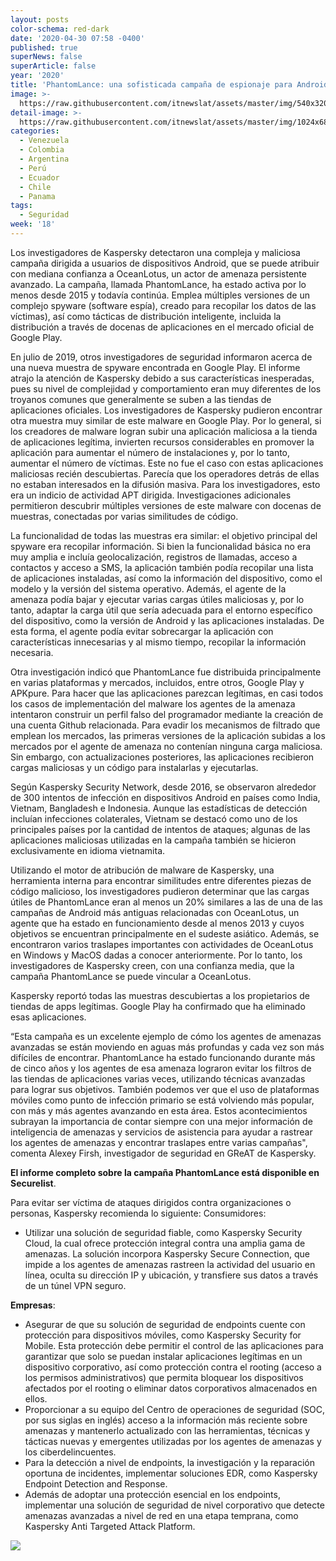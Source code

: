 ```yaml
---
layout: posts
color-schema: red-dark
date: '2020-04-30 07:58 -0400'
published: true
superNews: false
superArticle: false
year: '2020'
title: 'PhantomLance: una sofisticada campaña de espionaje para Android'
image: >-
  https://raw.githubusercontent.com/itnewslat/assets/master/img/540x320/Espionaje-p.jpg
detail-image: >-
  https://raw.githubusercontent.com/itnewslat/assets/master/img/1024x680/Espionaje-g.jpg
categories:
  - Venezuela
  - Colombia
  - Argentina
  - Perú
  - Ecuador
  - Chile
  - Panama
tags:
  - Seguridad
week: '18'
---
```

Los investigadores de Kaspersky detectaron una compleja y maliciosa campaña dirigida a usuarios de dispositivos Android, que se puede atribuir con mediana confianza a OceanLotus, un actor de amenaza persistente avanzado. La campaña, llamada PhantomLance, ha estado activa por lo menos desde 2015 y todavía continúa. Emplea múltiples versiones de un complejo spyware (software espía), creado para recopilar los datos de las víctimas), así como tácticas de distribución inteligente, incluida la distribución a través de docenas de aplicaciones en el mercado oficial de Google Play.

En julio de 2019, otros investigadores de seguridad informaron acerca de una nueva muestra de spyware encontrada en Google Play. El informe atrajo la atención de Kaspersky debido a sus características inesperadas, pues su nivel de complejidad y comportamiento eran muy diferentes de los troyanos comunes que generalmente se suben a las tiendas de aplicaciones oficiales. Los investigadores de Kaspersky pudieron encontrar otra muestra muy similar de este malware en Google Play. Por lo general, si los creadores de malware logran subir una aplicación maliciosa a la tienda de aplicaciones legítima, invierten recursos considerables en promover la aplicación para aumentar el número de instalaciones y, por lo tanto, aumentar el número de víctimas. Este no fue el caso con estas aplicaciones maliciosas recién descubiertas. Parecía que los operadores detrás de ellas no estaban interesados en la difusión masiva. Para los investigadores, esto era un indicio de actividad APT dirigida. Investigaciones adicionales permitieron descubrir múltiples versiones de este malware con docenas de muestras, conectadas por varias similitudes de código.

La funcionalidad de todas las muestras era similar: el objetivo principal del spyware era recopilar información. Si bien la funcionalidad básica no era muy amplia e incluía geolocalización, registros de llamadas, acceso a contactos y acceso a SMS, la aplicación también podía recopilar una lista de aplicaciones instaladas, así como la información del dispositivo, como el modelo y la versión del sistema operativo. Además, el agente de la amenaza podía bajar y ejecutar varias cargas útiles maliciosas y, por lo tanto, adaptar la carga útil que sería adecuada para el entorno específico del dispositivo, como la versión de Android y las aplicaciones instaladas. De esta forma, el agente podía evitar sobrecargar la aplicación con características innecesarias y al mismo tiempo, recopilar la información necesaria.

Otra investigación indicó que PhantomLance fue distribuida principalmente en varias plataformas y mercados, incluidos, entre otros, Google Play y APKpure. Para hacer que las aplicaciones parezcan legítimas, en casi todos los casos de implementación del malware los agentes de la amenaza intentaron construir un perfil falso del programador mediante la creación de una cuenta Github relacionada. Para evadir los mecanismos de filtrado que emplean los mercados, las primeras versiones de la aplicación subidas a los mercados por el agente de amenaza no contenían ninguna carga maliciosa. Sin embargo, con actualizaciones posteriores, las aplicaciones recibieron cargas maliciosas y un código para instalarlas y ejecutarlas.

Según Kaspersky Security Network, desde 2016, se observaron alrededor de 300 intentos de infección en dispositivos Android en países como India, Vietnam, Bangladesh e Indonesia. Aunque las estadísticas de detección incluían infecciones colaterales, Vietnam se destacó como uno de los principales países por la cantidad de intentos de ataques; algunas de las aplicaciones maliciosas utilizadas en la campaña también se hicieron exclusivamente en idioma vietnamita.

Utilizando el motor de atribución de malware de Kaspersky, una herramienta interna para encontrar similitudes entre diferentes piezas de código malicioso, los investigadores pudieron determinar que las cargas útiles de PhantomLance eran al menos un 20% similares a las de una de las campañas de Android más antiguas relacionadas con OceanLotus, un agente que ha estado en funcionamiento desde al menos 2013 y cuyos objetivos se encuentran principalmente en el sudeste asiático. Además, se encontraron varios traslapes importantes con actividades de OceanLotus en Windows y MacOS dadas a conocer anteriormente. Por lo tanto, los investigadores de Kaspersky creen, con una confianza media, que la campaña PhantomLance se puede vincular a OceanLotus.

Kaspersky reportó todas las muestras descubiertas a los propietarios de tiendas de apps legítimas. Google Play ha confirmado que ha eliminado esas aplicaciones.

“Esta campaña es un excelente ejemplo de cómo los agentes de amenazas avanzadas se están moviendo en aguas más profundas y cada vez son más difíciles de encontrar. PhantomLance ha estado funcionando durante más de cinco años y los agentes de esa amenaza lograron evitar los filtros de las tiendas de aplicaciones varias veces, utilizando técnicas avanzadas para lograr sus objetivos. También podemos ver que el uso de plataformas móviles como punto de infección primario se está volviendo más popular, con más y más agentes avanzando en esta área. Estos acontecimientos subrayan la importancia de contar siempre con una mejor información de inteligencia de amenazas y servicios de asistencia para ayudar a rastrear los agentes de amenazas y encontrar traslapes entre varias campañas", comenta Alexey Firsh, investigador de seguridad en GReAT de Kaspersky.

**El informe completo sobre la campaña PhantomLance está disponible en Securelist**.

Para evitar ser víctima de ataques dirigidos contra organizaciones o personas, Kaspersky recomienda lo siguiente:
Consumidores:
- Utilizar una solución de seguridad fiable, como Kaspersky Security Cloud, la cual ofrece protección integral contra una amplia gama de amenazas. La solución incorpora Kaspersky Secure Connection, que impide a los agentes de amenazas rastreen la actividad del usuario en línea, oculta su dirección IP y ubicación, y transfiere sus datos a través de un túnel VPN seguro.
 
**Empresas**:
 
- Asegurar de que su solución de seguridad de endpoints cuente con protección para dispositivos móviles, como Kaspersky Security for Mobile. Esta protección debe permitir el control de las aplicaciones para garantizar que solo se puedan instalar aplicaciones legítimas en un dispositivo corporativo, así como protección contra el rooting (acceso a los permisos administrativos) que permita bloquear los dispositivos afectados por el rooting o eliminar datos corporativos almacenados en ellos.
- Proporcionar a su equipo del Centro de operaciones de seguridad (SOC, por sus siglas en inglés) acceso a la información más reciente sobre amenazas y mantenerlo actualizado con las herramientas, técnicas y tácticas nuevas y emergentes utilizadas por los agentes de amenazas y los ciberdelincuentes.
- Para la detección a nivel de endpoints, la investigación y la reparación oportuna de incidentes, implementar soluciones EDR, como Kaspersky Endpoint Detection and Response.
- Además de adoptar una protección esencial en los endpoints, implementar una solución de seguridad de nivel corporativo que detecte amenazas avanzadas a nivel de red en una etapa temprana, como Kaspersky Anti Targeted Attack Platform. 
 
<img src="https://tracker.metricool.com/c3po.jpg?hash=56f88a41e39ab42c063cc51676587a04"/>
